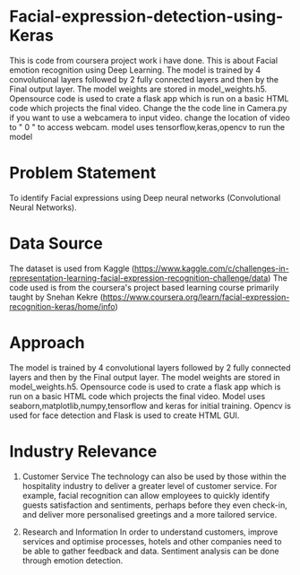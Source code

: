 # Facial-expression-detection-using-Keras

This is code from coursera project work i have done. This is about Facial emotion recognition using Deep Learning. The model is trained by 4 convolutional layers followed by 2 fully connected layers and then by the Final output layer. The model weights are stored in model_weights.h5. Opensource code is used to crate a flask app which is run on a basic HTML code which projects the final video. Change the the code line in Camera.py if you want to use a webcamera to input video. change the location of video to " 0 " to access webcam.
model uses tensorflow,keras,opencv to run the model

# Problem Statement
To identify Facial expressions using Deep neural networks (Convolutional Neural Networks).

# Data Source
The dataset is used from Kaggle (https://www.kaggle.com/c/challenges-in-representation-learning-facial-expression-recognition-challenge/data)
The code used is from the coursera's project based learning course primarily taught by Snehan Kekre (https://www.coursera.org/learn/facial-expression-recognition-keras/home/info)

# Approach
The model is trained by 4 convolutional layers followed by 2 fully connected layers and then by the Final output layer. The model weights are stored in model_weights.h5. Opensource code is used to crate a flask app which is run on a basic HTML code which projects the final video. Model uses seaborn,matplotlib,numpy,tensorflow and keras for initial training. Opencv is used for face detection and Flask is used to create HTML GUI. 

# Industry Relevance
1. Customer Service
The technology can also be used by those within the hospitality industry to deliver a greater level of customer service. For example, facial recognition can allow employees to quickly identify guests satisfaction and sentiments, perhaps before they even check-in, and deliver more personalised greetings and a more tailored service.

4. Research and Information
In order to understand customers, improve services and optimise processes, hotels and other companies need to be able to gather feedback and data. Sentiment analysis can be done through emotion detection.
